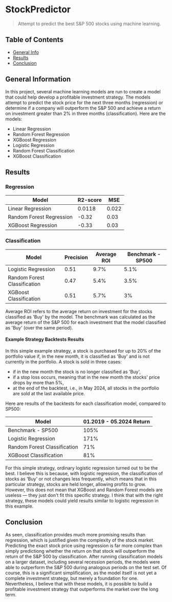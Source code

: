 # StockPredictor
> Attempt to predict the best S&P 500 stocks using machine learning.

## Table of Contents
* [General Info](#general-information)
* [Results](#results)
* [Conclusion](#conclusion)

## General Information
In this project, several machine learning models are run to create a model
that could help develop a profitable investment strategy. The models attempt
to predict the stock price for the next three months (regression) or
determine if a company will outperform the S&P 500 and achieve a return
on investment greater than 2% in three months (classification). Here are the models:
- Linear Regression
- Random Forest Regression
- XGBoost Regression
- Logistic Regression
- Random Forest Classification
- XGBoost Classification

## Results

### Regression

| Model                  | R2-score | MSE  |
|------------------------|----------|------|
| Linear Regression      | 0.0118   | 0.022|
| Random Forest Regression | -0.32  | 0.03 |
| XGBoost Regression     | -0.33    | 0.03 |


### Classification

| Model                     | Precision | Average ROI | Benchmark - SP500 |
|---------------------------|-----------|-------------|--------------------|
| Logistic Regression       | 0.51      | 9.7%         | 5.1%               |
| Random Forest Classification | 0.47  | 5.4%        | 3.5%               |
| XGBoost Classification    | 0.51      | 5.7%        | 3%               |

Average ROI refers to the average return on investment for the stocks classified as 'Buy' by the model. The benchmark was calculated as the average return of the S&P 500 for each investment that the model classified as 'Buy' (over the same period).

#### Example Strategy Backtests Results
In this simple example strategy, a stock is purchased for up to 20% of the portfolio value if, in the new month, it is classified as 'Buy' and is not currently in the portfolio. A stock is sold in three cases:
- if in the new month the stock is no longer classified as 'Buy',
- if a stop loss occurs, meaning that in the new month the stocks' price drops by more than 5%,
- at the end of the backtest, i.e., in May 2024, all stocks in the portfolio are sold at the last available price.

Here are results of the backtests for each classification model, compared to SP500:

| Model | 01.2019 - 05.2024 Return |
|-------|--------------------------|
| Benchmark - SP500 | 105% |
| Logistic Regression | 171% |
| Random Forest Classification | 71% |
| XGBoost Classification | 81% |

For this simple strategy, ordinary logistic regression turned out to be the best. I believe this is because, with logistic regression, the classification of stocks as 'Buy' or not changes less frequently, which means that in this particular strategy, stocks are held longer, allowing profits to grow. However, this does not mean that XGBoost and Random Forest models are useless — they just don't fit this specific strategy. I think that with the right strategy, these models could yield results similar to logistic regression in this example.

## Conclusion
As seen, classification provides much more promising results than regression, which is justified given the complexity of the stock market. Predicting the exact stock price using regression is far more complex than simply predictiong whether the return on that stock will outperform the return of the S&P 500 by classification. 
After running classification models on a larger dataset, including several recession periods, the models were able to outperform the S&P 500 during analogous periods on the test set. Of course, this is a significant simplification, as the model itself is not yet a complete investment strategy, but merely a foundation for one. Nevertheless, I believe that with these models, it is possible to build a profitable investment strategy that outperforms the market over the long term.
